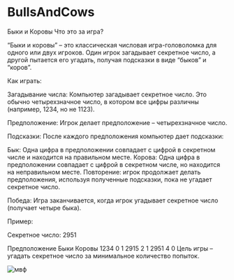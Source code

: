 # BullsAndCows
Быки и Коровы
Что это за игра?

“Быки и коровы” – это классическая числовая игра-головоломка для одного или двух игроков. Один игрок загадывает секретное число, а другой пытается его угадать, получая подсказки в виде “быков” и “коров”.

Как играть:

Загадывание числа: Компьютер загадывает секретное число. Это обычно четырехзначное число, в котором все цифры различны (например, 1234, но не 1123).

Предположение: Игрок делает предположение – четырехзначное число.

Подсказки: После каждого предположения компьютер дает подсказки:

Бык: Одна цифра в предположении совпадает с цифрой в секретном числе и находится на правильном месте.
Корова: Одна цифра в предположении совпадает с цифрой в секретном числе, но находится на неправильном месте.
Повторение: игрок продолжает делать предположения, используя полученные подсказки, пока не угадает секретное число.

Победа: Игра заканчивается, когда игрок угадывает секретное число (получает четыре быка).

Пример:

Секретное число: 2951

Предположение	Быки	Коровы
1234	0	1
2915	2	1
2951	4	0
Цель игры – угадать секретное число за минимальное количество попыток.

![мвф](https://github.com/user-attachments/assets/da0a5e87-6e05-472a-bf6c-4ae3c0b56d06)
